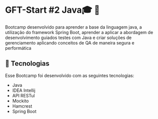 # GFT-Start #2 Java:mortar_board: :pencil: 
Bootcamp desenvolvido para aprender a base da linguagem java, a utilização do framework Spring Boot, aprender a aplicar a abordagem de desenvolvimento guiados testes com Java e criar soluções de gerenciamento aplicando conceitos de QA de maneira segura e performática

## 🚀 Tecnologias

Esse Bootcamp foi desenvolvido com as seguintes tecnologias:

- Java
- IDEA Intellij
- API RESTul
- Mockito
- Hamcrest
- Spring Boot


